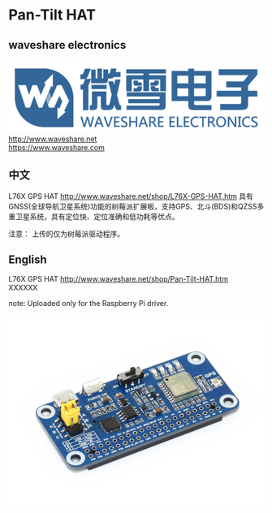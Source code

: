 ﻿# Pan-Tilt HAT  
## waveshare electronics
![waveshare_logo.png](waveshare_logo.png)
http://www.waveshare.net  
https://www.waveshare.com  

## 中文 ## 
L76X GPS HAT http://www.waveshare.net/shop/L76X-GPS-HAT.htm
具有GNSS(全球导航卫星系统)功能的树莓派扩展板，支持GPS、北斗(BDS)和QZSS多重卫星系统，具有定位快、定位准确和低功耗等优点。

注意：
上传的仅为树莓派驱动程序。

## English ##
L76X GPS HAT http://www.waveshare.net/shop/Pan-Tilt-HAT.htm  
XXXXXX

note:
Uploaded only for the Raspberry Pi driver.

![L76X-GPS-HAT-1.jpg](L76X-GPS-HAT-1.jpg)





